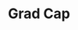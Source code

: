 ---
title: "Grad Cap"
price: "$300"
image: "/_assets/img/ProductFeatureImg1.jpg"
description: "A customized grad cap for your future graduate"
bestseller: true 
sale: false
tags: "Hats"
---